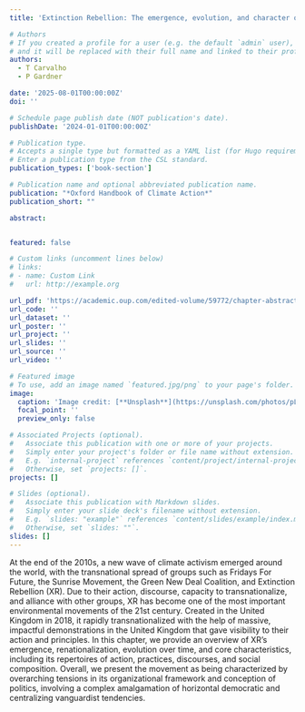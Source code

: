 ```yaml
---
title: 'Extinction Rebellion: The emergence, evolution, and character of a transnational environmental movement'

# Authors
# If you created a profile for a user (e.g. the default `admin` user), write the username (folder name) here
# and it will be replaced with their full name and linked to their profile.
authors:
  - T Carvalho
  - P Gardner

date: '2025-08-01T00:00:00Z'
doi: ''

# Schedule page publish date (NOT publication's date).
publishDate: '2024-01-01T00:00:00Z'

# Publication type.
# Accepts a single type but formatted as a YAML list (for Hugo requirements).
# Enter a publication type from the CSL standard.
publication_types: ['book-section']

# Publication name and optional abbreviated publication name.
publication: "*Oxford Handbook of Climate Action*"
publication_short: ""

abstract: 


featured: false

# Custom links (uncomment lines below)
# links:
# - name: Custom Link
#   url: http://example.org

url_pdf: 'https://academic.oup.com/edited-volume/59772/chapter-abstract/508733082?redirectedFrom=fulltext'
url_code: ''
url_dataset: ''
url_poster: ''
url_project: ''
url_slides: ''
url_source: ''
url_video: ''

# Featured image
# To use, add an image named `featured.jpg/png` to your page's folder.
image:
  caption: 'Image credit: [**Unsplash**](https://unsplash.com/photos/pLCdAaMFLTE)'
  focal_point: ''
  preview_only: false

# Associated Projects (optional).
#   Associate this publication with one or more of your projects.
#   Simply enter your project's folder or file name without extension.
#   E.g. `internal-project` references `content/project/internal-project/index.md`.
#   Otherwise, set `projects: []`.
projects: []

# Slides (optional).
#   Associate this publication with Markdown slides.
#   Simply enter your slide deck's filename without extension.
#   E.g. `slides: "example"` references `content/slides/example/index.md`.
#   Otherwise, set `slides: ""`.
slides: []
---
```


At the end of the 2010s, a new wave of climate activism emerged around the world, with the transnational spread of groups such as Fridays For Future, the Sunrise Movement, the Green New Deal Coalition, and Extinction Rebellion (XR). Due to their action, discourse, capacity to transnationalize, and alliance with other groups, XR has become one of the most important environmental movements of the 21st century. Created in the United Kingdom in 2018, it rapidly transnationalized with the help of massive, impactful demonstrations in the United Kingdom that gave visibility to their action and principles. In this chapter, we provide an overview of XR’s emergence, renationalization, evolution over time, and core characteristics, including its repertoires of action, practices, discourses, and social composition. Overall, we present the movement as being characterized by overarching tensions in its organizational framework and conception of politics, involving a complex amalgamation of horizontal democratic and centralizing vanguardist tendencies.